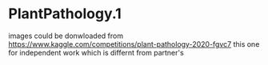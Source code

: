 # PlantPathology.1
images could be donwloaded from https://www.kaggle.com/competitions/plant-pathology-2020-fgvc7
this one for independent work which is differnt from partner's
